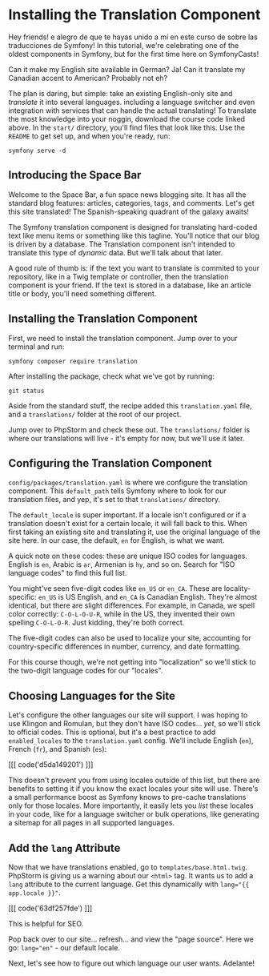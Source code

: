 # Installing the Translation Component

Hey friends! e alegro de que te hayas unido a mí en este curso de
sobre las traducciones de Symfony! In this tutorial, we're celebrating
one of the oldest components in Symfony, but for the first time here
on SymfonyCasts!

Can it make my English site available in German? Ja! Can it translate my
Canadian accent to American? Probably not eh?

The plan is daring, but simple: take an existing English-only site and
*translate* it into several languages. including a language switcher
and even integration with services that can handle the actual translating!
To translate the most knowledge into your noggin, download the course code
linked above.
In the `start/` directory, you'll find files that look like
this. Use the `README` to get set up, and when you're ready, run:

```terminal
symfony serve -d
```

## Introducing the Space Bar

Welcome to the Space Bar, a fun space news blogging site. It has all the
standard blog features: articles, categories, tags, and comments.
Let's get this site translated! The Spanish-speaking quadrant of the galaxy awaits!

The Symfony translation component is designed for translating hard-coded text
like menu items or something like this tagline.
You'll notice that our blog is driven by a database.
The Translation component isn't intended to translate this type of *dynamic* data.
But we'll talk about that later.

A good rule of thumb is: if the text you want to translate is commited to your
repository, like in a Twig template or controller, then the translation
component is your friend. If the text is stored in a database, like an
article title or body, you'll need something different.

## Installing the Translation Component

First, we need to install the translation component. Jump over to your terminal
and run:

```terminal
symfony composer require translation
```

After installing the package, check what we've got by running:

```terminal
git status
```

Aside from the standard stuff, the recipe added this `translation.yaml`
file, and a `translations/` folder at the root of our project.

Jump over to PhpStorm and check these out. The `translations/` folder is
where our translations will live - it's empty for now, but we'll
use it later.

## Configuring the Translation Component

`config/packages/translation.yaml` is where we configure the translation
component. This `default_path` tells Symfony where to look for our
translation files, and yep, it's set to that `translations/` directory.

The `default_locale` is super important. If a locale isn't configured or
if a translation doesn't exist for a certain locale, it will fall back to
this. When first taking an existing site and translating it, use the
original language of the site here. In our case, the default, `en` for
English, is what we want.

A quick note on these codes: these are unique ISO codes for languages.
English is `en`, Arabic is `ar`, Armenian is `hy`, and so on. Search for
"ISO language codes" to find this full list.

You might've seen five-digit codes like `en_US` or `en_CA`. These are
locality-specific: `en_US` is US English, and `en_CA` is Canadian English.
They're almost identical, but there are slight differences. For example, in
Canada, we spell color correctly: `C-O-L-O-U-R`, while in the US,
they invented their own spelling `C-O-L-O-R`. Just kidding, they're both correct.

The five-digit codes can also be used to localize your site,
accounting for country-specific differences in number, currency, and date
formatting.

For this course though, we're not getting into "localization" so we'll stick to the
two-digit language codes for our "locales".

## Choosing Languages for the Site

Let's configure the other languages our site will support.
I was hoping to use Klingon and Romulan, but they don't have ISO codes... *yet*,
so we'll stick to official codes. This is optional, but it's a best practice to
add `enabled_locales` to the `translation.yaml` config. We'll include English (`en`),
French (`fr`), and Spanish (`es`):

[[[ code('d5da149201') ]]]

This doesn't prevent you from using locales
outside of this list, but there are benefits to setting it if you know the
exact locales your site will use. There's a small performance boost as
Symfony knows to pre-cache translations only for those locales. More
importantly, it easily lets you *list* these locales in your code, like for a
language switcher or bulk operations, like generating a sitemap for all
pages in all supported languages.

## Add the `lang` Attribute

Now that we have translations enabled, go to `templates/base.html.twig`.
PhpStorm is giving us a warning about our `<html>` tag. It wants us to add a
`lang` attribute to the current language. Get this dynamically with
`lang="{{ app.locale }}"`.

[[[ code('63df257fde') ]]]

This is helpful for SEO.

Pop back over to our site... refresh... and view the "page source".
Here we go: `lang="en"` - our default locale.

Next, let's see how to figure out which language our user wants.
Adelante!
